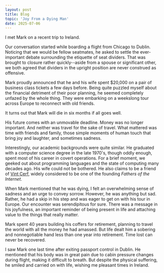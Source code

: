 ```yaml
---
layout: post
title: Blog
topic: 'Joy From a Dying Man'
date: 2025-07-06
---
```

<div class="content" markdown="1">

I met Mark on a recent trip to Ireland.

Our conversation started while boarding a flight from Chicago to Dublin. Noticing that we would be fellow seatmates, he asked to settle the ever-important debate surrounding the etiquette of seat dividers. That was brought to closure rather quickly--aside from a spouse or significant other, we both agreed that dividers in the upright position are never construed as offensive.

Mark proudly announced that he and his wife spent $20,000 on a pair of business class tickets a few days before. Being quite puzzled myself about the financial detriment of their poor planning, he seemed completely unfazed by the whole thing. They were embarking on a weekslong tour across Europe to reconnect with old friends.

It turns out that Mark will die in six months if all goes well.

His future comes with an unmovable deadline. Money was no longer important. And neither was travel for the sake of travel. What mattered was time with friends and family, those simple moments of human touch that bring joy and laughter, and sometimes sadness.

Interestingly, our academic backgrounds were quite similar. He graduated with a computer science degree in the late 1970's, though oddly enough, spent most of his career in covert operations. For a brief moment, we geeked out about programming languages and the state of computing many decades ago. His wife could not be bothered. He also claims to be a friend of [Vint Cerf](https://en.wikipedia.org/wiki/Vint_Cerf), widely considered to be one of the founding _Fathers of the Internet_.

When Mark mentioned that he was dying, I felt an overwhelming sense of sadness and an urge to convey sorrow. However, he was anything but sad. Rather, he had a skip in his step and was eager to get on with his tour in Europe. Our encounter was serendipitous for sure. There was a message in his joyfulness, an important reminder of being present in life and attaching value to the things that really matter.

Mark spent 40 years building his coffers for retirement, planning to travel the world with all the money he had amassed. But life dealt him a sobering and nonnegotiable hand less than one year into retirement. Time lost can never be recovered.

I saw Mark one last time after exiting passport control in Dublin. He mentioned that his body was in great pain due to cabin pressure changes during flight, making it difficult to breath. But despite the physical suffering, he smiled and carried on with life, wishing me pleasant times in Ireland.

</div>
